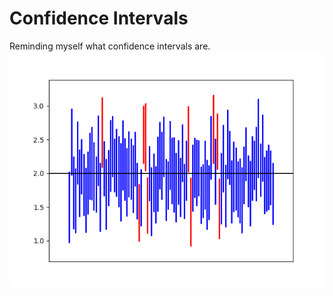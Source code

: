 # Confidence Intervals
Reminding myself what confidence intervals are.
![CIs](https://github.com/neal-o-r/confidence_intervals/raw/master/confidence_intervals.png)


